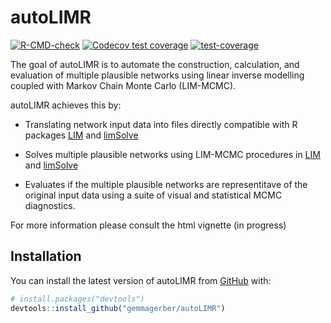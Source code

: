 
<!-- README.md is generated from README.Rmd. Please edit that file -->

# autoLIMR

<!-- badges: start -->

[![R-CMD-check](https://github.com/gemmagerber/autoLIMR/actions/workflows/R-CMD-check.yaml/badge.svg)](https://github.com/gemmagerber/autoLIMR/actions/workflows/R-CMD-check.yaml)
[![Codecov test
coverage](https://codecov.io/gh/gemmagerber/autoLIMR/branch/main/graph/badge.svg)](https://app.codecov.io/gh/gemmagerber/autoLIMR?branch=main)
[![test-coverage](https://github.com/gemmagerber/autoLIMR/actions/workflows/test-coverage.yaml/badge.svg)](https://github.com/gemmagerber/autoLIMR/actions/workflows/test-coverage.yaml)
<!-- badges: end -->

The goal of autoLIMR is to automate the construction, calculation, and
evaluation of multiple plausible networks using linear inverse modelling
coupled with Markov Chain Monte Carlo (LIM-MCMC).

autoLIMR achieves this by:

- Translating network input data into files directly compatible with R
  packages [LIM](https://cran.r-project.org/web/packages/LIM/index.html)
  and
  [limSolve](https://cran.r-project.org/web/packages/limSolve/index.html)

- Solves multiple plausible networks using LIM-MCMC procedures in
  [LIM](https://cran.r-project.org/web/packages/LIM/index.html) and
  [limSolve](https://cran.r-project.org/web/packages/limSolve/index.html)

- Evaluates if the multiple plausible networks are representitave of the
  original input data using a suite of visual and statistical MCMC
  diagnostics.

For more information please consult the html vignette (in progress)

## Installation

You can install the latest version of autoLIMR from
[GitHub](https://github.com/) with:

``` r
# install.packages("devtools")
devtools::install_github("gemmagerber/autoLIMR")
```
